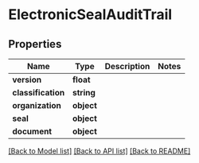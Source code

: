 # ElectronicSealAuditTrail

## Properties
Name | Type | Description | Notes
------------ | ------------- | ------------- | -------------
**version** | **float** |  | 
**classification** | **string** |  | 
**organization** | **object** |  | 
**seal** | **object** |  | 
**document** | **object** |  | 

[[Back to Model list]](../../README.md#documentation-for-models) [[Back to API list]](../../README.md#documentation-for-api-endpoints) [[Back to README]](../../README.md)


